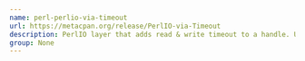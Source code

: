 ```yaml
---
name: perl-perlio-via-timeout
url: https://metacpan.org/release/PerlIO-via-Timeout
description: PerlIO layer that adds read & write timeout to a handle. URL : https://metacpan.org/release/PerlIO-via-Timeout Groups : None
group: None
---
```

